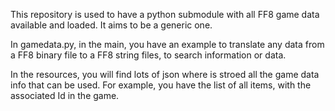 This repository is used to have a python submodule with all FF8 game data available and loaded. It aims to be a generic one.

In gamedata.py, in the main, you have an example to translate any data from a FF8 binary file to a FF8 string files, to search information or data.

In the resources, you will find lots of json where is stroed all the game data info that can be used. For example, you have the list of all items, with the associated Id in the game.
